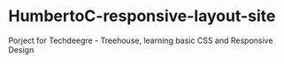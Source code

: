 # HumbertoC-responsive-layout-site
 Porject for Techdeegre - Treehouse, learning basic CSS and Responsive Design
